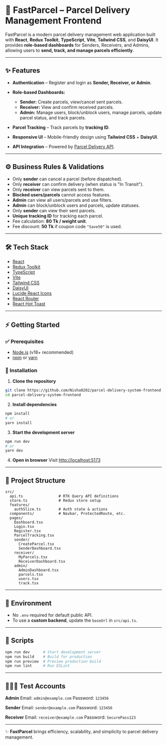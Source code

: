 

# 🚀 FastParcel – Parcel Delivery Management Frontend

FastParcel is a modern parcel delivery management web application built with **React**, **Redux Toolkit**, **TypeScript**, **Vite**, **Tailwind CSS**, and **DaisyUI**.
It provides **role-based dashboards** for Senders, Receivers, and Admins, allowing users to **send, track, and manage parcels efficiently**.

---

## ✨ Features

* **Authentication** – Register and login as **Sender, Receiver, or Admin**.
* **Role-based Dashboards:**

  * **Sender:** Create parcels, view/cancel sent parcels.
  * **Receiver:** View and confirm received parcels.
  * **Admin:** Manage users, block/unblock users, manage parcels, update parcel status, and track parcels.
* **Parcel Tracking** – Track parcels by **tracking ID**.
* **Responsive UI** – Mobile-friendly design using **Tailwind CSS** + **DaisyUI**.
* **API Integration** – Powered by [Parcel Delivery API](https://parcel-delivery-api.vercel.app/).

---

## ⚙️ Business Rules & Validations

* Only **sender** can cancel a parcel (before dispatched).
* Only **receiver** can confirm delivery (when status is "In Transit").
* Only **receiver** can view parcels sent to them.
* **Blocked users/parcels** cannot access features.
* **Admin** can view all users/parcels and use filters.
* **Admin** can block/unblock users and parcels, update statuses.
* Only **sender** can view their sent parcels.
* **Unique tracking ID** for tracking each parcel.
* Fee calculation: **80 Tk / weight unit**.
* Fee discount: **50 Tk** if coupon code `"Save50"` is used.

---

## 🛠 Tech Stack

* [React](https://react.dev/)
* [Redux Toolkit](https://redux-toolkit.js.org/)
* [TypeScript](https://www.typescriptlang.org/)
* [Vite](https://vitejs.dev/)
* [Tailwind CSS](https://tailwindcss.com/)
* [DaisyUI](https://daisyui.com/)
* [Lucide React Icons](https://lucide.dev/)
* [React Router](https://reactrouter.com/)
* [React Hot Toast](https://react-hot-toast.com/)

---

## ⚡ Getting Started

### ✅ Prerequisites

* [Node.js](https://nodejs.org/) (v18+ recommended)
* [npm](https://www.npmjs.com/) or [yarn](https://yarnpkg.com/)

### 🚀 Installation

1. **Clone the repository**

```sh
git clone https://github.com/Nisha0202/parcel-delivery-system-frontend
cd parcel-delivery-system-frontend
```

2. **Install dependencies**

```sh
npm install
# or
yarn install
```

3. **Start the development server**

```sh
npm run dev
# or
yarn dev
```

4. **Open in browser**
   Visit [http://localhost:5173](http://localhost:5173)

---

## 📂 Project Structure

```
src/
  api.ts                # RTK Query API definitions
  store.ts              # Redux store setup
  features/
    authSlice.ts        # Auth state & actions
  components/           # Navbar, ProtectedRoute, etc.
  pages/
    Dashboard.tsx
    Login.tsx
    Register.tsx
    ParcelTracking.tsx
    sender/
      CreateParcel.tsx
      SenderDashboard.tsx
    receiver/
      MyParcels.tsx
      ReceiverDashboard.tsx
    admin/
      AdminDashboard.tsx
      parcels.tsx
      users.tsx
      track.tsx
```

---

## 🔧 Environment

* No `.env` required for default public API.
* To use a **custom backend**, update the `baseUrl` in `src/api.ts`.

---

## 📜 Scripts

```sh
npm run dev      # Start development server
npm run build    # Build for production
npm run preview  # Preview production build
npm run lint     # Run ESLint
```

---

## 👩🏻‍💻 Test Accounts

**Admin**
Email: `admin@example.com`
Password: `123456`

**Sender**
Email: `sender@example.com`
Password: `123456`

**Receiver**
Email: `receiver@example.com`
Password: `SecurePass123`

---

✨ **FastParcel** brings efficiency, scalability, and simplicity to parcel delivery management.


